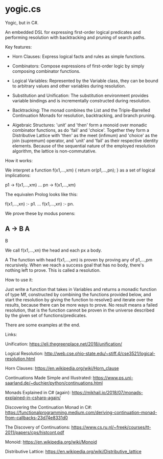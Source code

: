 # yogic.cs
Yogic, but in C#.


An embedded DSL for expressing first-order logical predicates and
performing resolution with backtracking and pruning of search paths.

Key features:

- Horn Clauses: Express logical facts and rules as simple functions.

- Combinators: Compose expressions of first-order logic by simply
  composing combinator functions.

- Logical Variables: Represented by the Variable class, they can be
  bound to arbitrary values and other variables during resolution.

- Substitution and Unification: The substitution environment provides
  variable bindings and is incrementally constructed during resolution.

- Backtracking: The monad combines the List and the Triple-Barrelled
  Continuation Monads for resolution, backtracking, and branch pruning.

- Algebraic Structures: 'unit' and 'then' form a monoid over monadic
  combinator functions, as do 'fail' and 'choice'. Together they form a
  Distributive Lattice with 'then' as the meet (infimum) and 'choice' as
  the join (supremum) operator, and 'unit' and 'fail' as their
  respective identity elements. Because of the sequential nature of the
  employed resolution algorithm, the lattice is non-commutative.

How it works:

We interpret a function f(x1,...,xm) { return or(p1,...,pn); } 
as a set of logical implications:

p1 -> f(x1,...,xm)
...
pn -> f(x1,...,xm)

The equivalen Prolog looks like this:

f(x1,...,xn) :- p1.
...
f(x1,...,xn) :- pn.

We prove these by modus ponens:

  A -> B
  A
 --------
  B

We call f(x1,...,xn) the head and each px a body.

A The function with head f(x1,...,xm) is proven by proving any of
p1,...,pm recursively. When we reach a success goal that has no body,
there's nothing left to prove. This is called a resolution.

How to use it:

Just write a function that takes in Variables and returns a monadic
function of type Mf, constructed by combining the functions provided
below, and start the resolution by giving the function to resolve()
and iterate over the results, because there can be more ways to
prove. No result means a failed resolution, that is the function
cannot be proven in the universe described by the given set of
functions/predicates.

There are some examples at the end.

Links:

Unification:
https://eli.thegreenplace.net/2018/unification/

Logical Resolution:
http://web.cse.ohio-state.edu/~stiff.4/cse3521/logical-resolution.html

Horn Clauses:
https://en.wikipedia.org/wiki/Horn_clause

Continuations Made Simple and Illustrated:
https://www.ps.uni-saarland.de/~duchier/python/continuations.html

Monads Explained in C# (again):
https://mikhail.io/2018/07/monads-explained-in-csharp-again/

Discovering the Continuation Monad in C#:
https://functionalprogramming.medium.com/deriving-continuation-monad-from-callbacks-23d74e8331d0

The Discovery of Continuations:
https://www.cs.ru.nl/~freek/courses/tt-2011/papers/cps/histcont.pdf

Monoid:
https://en.wikipedia.org/wiki/Monoid

Distributive Lattice:
https://en.wikipedia.org/wiki/Distributive_lattice


